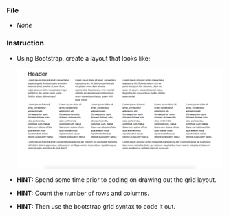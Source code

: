 ### File

- _None_

### Instruction

- Using Bootstrap, create a layout that looks like:

  ![text-layout activity design](text-layout.png)

- **HINT:** Spend some time prior to coding on drawing out the grid layout.

- **HINT:** Count the number of rows and columns.

- **HINT:** Then use the bootstrap grid syntax to code it out.
